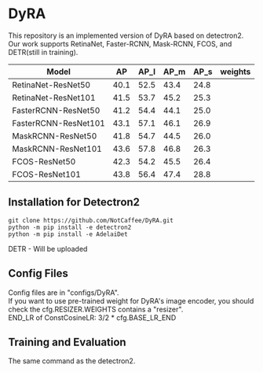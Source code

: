 # DyRA

This repository is an implemented version of DyRA based on detectron2.\
Our work supports RetinaNet, Faster-RCNN, Mask-RCNN, FCOS, and DETR(still in training).

| Model | AP | AP_l | AP_m | AP_s | weights |
|---|---|---|---|---|---|
RetinaNet-ResNet50 | 40.1 | 52.5 | 43.4 | 24.8 | | 
RetinaNet-ResNet101 | 41.5 | 53.7 | 45.2 | 25.3 | | 
FasterRCNN-ResNet50 | 41.2 | 54.4 | 44.1 | 25.0 | | 
FasterRCNN-ResNet101 | 43.1 | 57.1 | 46.1 | 26.9 | |
MaskRCNN-ResNet50 | 41.8 | 54.7 | 44.5 | 26.0 | |
MaskRCNN-ResNet101 | 43.6 | 57.8 | 46.8 | 26.3 | | 
FCOS-ResNet50 | 42.3 | 54.2 | 45.5 | 26.4 | | 
FCOS-ResNet101 | 43.8 | 56.4 | 47.4 | 28.8 | |

## Installation for Detectron2
```
git clone https://github.com/NotCaffee/DyRA.git
python -m pip install -e detectron2
python -m pip install -e AdelaiDet
```
</code></pre>
DETR - Will be uploaded

## Config Files
Config files are in "configs/DyRA".\
If you want to use pre-trained weight for DyRA's image encoder, you should check the cfg.RESIZER.WEIGHTS contains a "resizer".\
END_LR of ConstCosineLR: 3/2 * cfg.BASE_LR_END

## Training and Evaluation
The same command as the detectron2.

